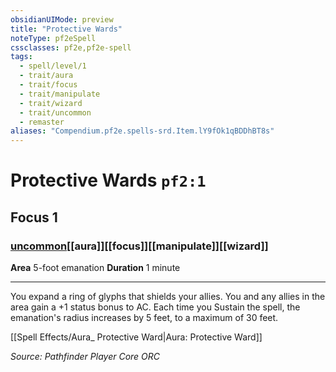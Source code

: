 ```yaml
---
obsidianUIMode: preview
title: "Protective Wards"
noteType: pf2eSpell
cssclasses: pf2e,pf2e-spell
tags:
  - spell/level/1
  - trait/aura
  - trait/focus
  - trait/manipulate
  - trait/wizard
  - trait/uncommon
  - remaster
aliases: "Compendium.pf2e.spells-srd.Item.lY9fOk1qBDDhBT8s" 
---
```

# Protective Wards  `pf2:1`  
## Focus 1
### [uncommon](uncommon "Uncommon Rarity Trait")[[aura]][[focus]][[manipulate]][[wizard]]

**Area** 5-foot emanation
**Duration** 1 minute
* * * 
You expand a ring of glyphs that shields your allies. You and any allies in the area gain a +1 status bonus to AC. Each time you Sustain the spell, the emanation's radius increases by 5 feet, to a maximum of 30 feet.

[[Spell Effects/Aura_ Protective Ward|Aura: Protective Ward]]

*Source: Pathfinder Player Core*
*ORC*